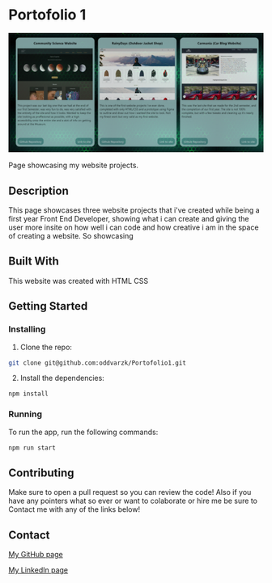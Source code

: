 # Portofolio 1

![image](https://raw.githubusercontent.com/oddvarzk/Portofolio1/main/images/Portofolio1.png)

Page showcasing my website projects.

## Description

This page showcases three website projects that i've created while being a first year Front End Developer, showing what i can create and giving the user more insite on how well i can code and how
creative i am in the space of creating a website. So showcasing 


## Built With

This website was created with
HTML
CSS

## Getting Started

### Installing

1. Clone the repo:

```bash
git clone git@github.com:oddvarzk/Portofolio1.git
```

2. Install the dependencies:

```
npm install
```

### Running

To run the app, run the following commands:

```bash
npm run start
```


## Contributing

Make sure to open a pull request so you can review the code! Also if you have any pointers what so ever or want to colaborate or hire me be sure to Contact me with any of the links below!

## Contact

[My GitHub page](https://github.com/oddvarzk)

[My LinkedIn page](https://www.linkedin.com/in/oddvar-kristiansen-22b583262/)
